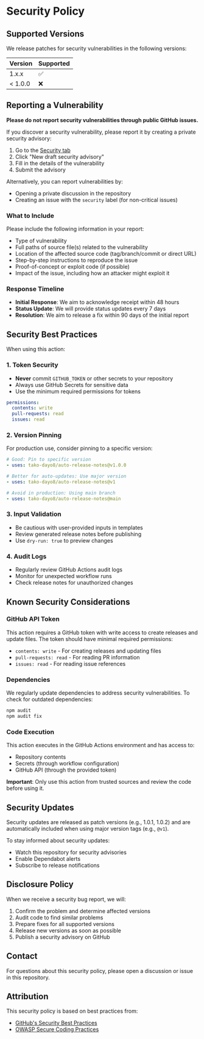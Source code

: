 # Security Policy

## Supported Versions

We release patches for security vulnerabilities in the following versions:

| Version | Supported          |
| ------- | ------------------ |
| 1.x.x   | :white_check_mark: |
| < 1.0.0 | :x:                |

## Reporting a Vulnerability

**Please do not report security vulnerabilities through public GitHub issues.**

If you discover a security vulnerability, please report it by creating a private security advisory:

1. Go to the [Security tab](https://github.com/tako-dayo8/auto-release-notes/security/advisories)
2. Click "New draft security advisory"
3. Fill in the details of the vulnerability
4. Submit the advisory

Alternatively, you can report vulnerabilities by:
- Opening a private discussion in the repository
- Creating an issue with the `security` label (for non-critical issues)

### What to Include

Please include the following information in your report:

- Type of vulnerability
- Full paths of source file(s) related to the vulnerability
- Location of the affected source code (tag/branch/commit or direct URL)
- Step-by-step instructions to reproduce the issue
- Proof-of-concept or exploit code (if possible)
- Impact of the issue, including how an attacker might exploit it

### Response Timeline

- **Initial Response**: We aim to acknowledge receipt within 48 hours
- **Status Update**: We will provide status updates every 7 days
- **Resolution**: We aim to release a fix within 90 days of the initial report

## Security Best Practices

When using this action:

### 1. Token Security
- **Never** commit `GITHUB_TOKEN` or other secrets to your repository
- Always use GitHub Secrets for sensitive data
- Use the minimum required permissions for tokens

```yaml
permissions:
  contents: write
  pull-requests: read
  issues: read
```

### 2. Version Pinning
For production use, consider pinning to a specific version:

```yaml
# Good: Pin to specific version
- uses: tako-dayo8/auto-release-notes@v1.0.0

# Better for auto-updates: Use major version
- uses: tako-dayo8/auto-release-notes@v1

# Avoid in production: Using main branch
- uses: tako-dayo8/auto-release-notes@main
```

### 3. Input Validation
- Be cautious with user-provided inputs in templates
- Review generated release notes before publishing
- Use `dry-run: true` to preview changes

### 4. Audit Logs
- Regularly review GitHub Actions audit logs
- Monitor for unexpected workflow runs
- Check release notes for unauthorized changes

## Known Security Considerations

### GitHub API Token
This action requires a GitHub token with write access to create releases and update files. The token should have minimal required permissions:

- `contents: write` - For creating releases and updating files
- `pull-requests: read` - For reading PR information
- `issues: read` - For reading issue references

### Dependencies
We regularly update dependencies to address security vulnerabilities. To check for outdated dependencies:

```bash
npm audit
npm audit fix
```

### Code Execution
This action executes in the GitHub Actions environment and has access to:
- Repository contents
- Secrets (through workflow configuration)
- GitHub API (through the provided token)

**Important**: Only use this action from trusted sources and review the code before using it.

## Security Updates

Security updates are released as patch versions (e.g., 1.0.1, 1.0.2) and are automatically included when using major version tags (e.g., `@v1`).

To stay informed about security updates:
- Watch this repository for security advisories
- Enable Dependabot alerts
- Subscribe to release notifications

## Disclosure Policy

When we receive a security bug report, we will:

1. Confirm the problem and determine affected versions
2. Audit code to find similar problems
3. Prepare fixes for all supported versions
4. Release new versions as soon as possible
5. Publish a security advisory on GitHub

## Contact

For questions about this security policy, please open a discussion or issue in this repository.

## Attribution

This security policy is based on best practices from:
- [GitHub's Security Best Practices](https://docs.github.com/en/code-security)
- [OWASP Secure Coding Practices](https://owasp.org/www-project-secure-coding-practices-quick-reference-guide/)
